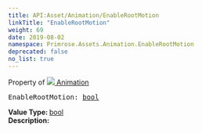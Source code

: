 ```yaml
---
title: API:Asset/Animation/EnableRootMotion
linkTitle: "EnableRootMotion"
weight: 69
date: 2019-08-02
namespace: Primrose.Assets.Animation.EnableRootMotion
deprecated: false
no_list: true
---
```

Property of <a href="/docs/api-reference/Class/Animation"><img src="/icons/silk/film.png"/>&nbsp;Animation</a>
<pre class="method-declaration">
EnableRootMotion: <a class="type" href="/docs/api-reference/System/Primitives#boolean">bool</a></pre>
<b>Value Type: </b>
<a class="type" href="/docs/api-reference/System/Primitives#boolean">bool</a>
<br/>
<b>Description: </b>